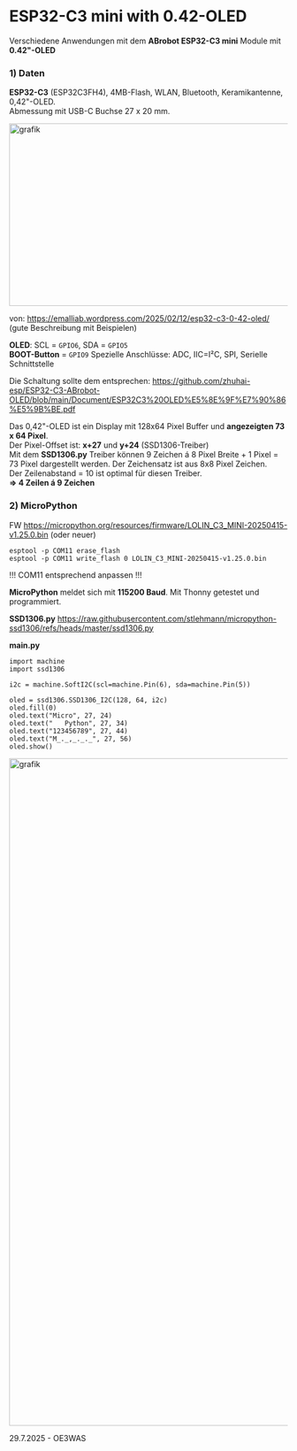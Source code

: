 # ESP32-C3 mini with 0.42-OLED
Verschiedene Anwendungen mit dem **ABrobot ESP32-C3 mini** Module mit **0.42"-OLED**

### 1) Daten
**ESP32-C3** (ESP32C3FH4), 4MB-Flash, WLAN, Bluetooth, Keramikantenne, 0,42"-OLED.  
Abmessung mit USB-C Buchse 27 x 20 mm.

<img width="609" height="330" alt="grafik" src="https://github.com/user-attachments/assets/981b1f32-de2a-4133-b237-8e4ff96f1e25" />  

von: https://emalliab.wordpress.com/2025/02/12/esp32-c3-0-42-oled/ (gute Beschreibung mit Beispielen)

**OLED**: SCL = `GPIO6`, SDA = `GPIO5`  
**BOOT-Button** = `GPIO9`
Spezielle Anschlüsse: ADC, IIC=I²C, SPI, Serielle Schnittstelle  

Die Schaltung sollte dem entsprechen: https://github.com/zhuhai-esp/ESP32-C3-ABrobot-OLED/blob/main/Document/ESP32C3%20OLED%E5%8E%9F%E7%90%86%E5%9B%BE.pdf

Das 0,42"-OLED ist ein Display mit 128x64 Pixel Buffer und **angezeigten 73 x 64 Pixel**.  
Der Pixel-Offset ist: **x+27** und **y+24** (SSD1306-Treiber)  
Mit dem **SSD1306.py** Treiber können 9 Zeichen á 8 Pixel Breite + 1 Pixel = 73 Pixel dargestellt werden.
Der Zeichensatz ist aus 8x8 Pixel Zeichen.  
Der Zeilenabstand = 10 ist optimal für diesen Treiber.  
**=> 4 Zeilen á 9 Zeichen**

### 2) MicroPython
FW https://micropython.org/resources/firmware/LOLIN_C3_MINI-20250415-v1.25.0.bin (oder neuer)  
```
esptool -p COM11 erase_flash
esptool -p COM11 write_flash 0 LOLIN_C3_MINI-20250415-v1.25.0.bin
```
!!! COM11 entsprechend anpassen !!!

**MicroPython** meldet sich mit **115200 Baud**. Mit Thonny getestet und programmiert.  

**SSD1306.py** https://raw.githubusercontent.com/stlehmann/micropython-ssd1306/refs/heads/master/ssd1306.py

**main.py**
```
import machine
import ssd1306

i2c = machine.SoftI2C(scl=machine.Pin(6), sda=machine.Pin(5))

oled = ssd1306.SSD1306_I2C(128, 64, i2c)
oled.fill(0)
oled.text("Micro", 27, 24)
oled.text("   Python", 27, 34)
oled.text("123456789", 27, 44)
oled.text("M_._,_._._", 27, 56)
oled.show()
```
<img width="1280" height="1207" alt="grafik" src="https://github.com/user-attachments/assets/f4f256df-722f-4844-9a55-3372a8faacb7" />

29.7.2025 - OE3WAS

